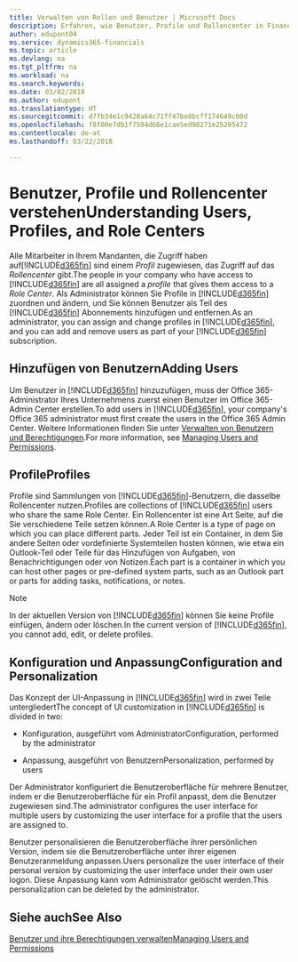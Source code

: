 ```yaml
---
title: Verwalten von Rollen und Benutzer | Microsoft Docs
description: Erfahren, wie Benutzer, Profile und Rollencenter in Finance and Operations, Business edition verwaltet werden.
author: edupont04
ms.service: dynamics365-financials
ms.topic: article
ms.devlang: na
ms.tgt_pltfrm: na
ms.workload: na
ms.search.keywords: 
ms.date: 03/02/2018
ms.author: edupont
ms.translationtype: HT
ms.sourcegitcommit: d7fb34e1c9428a64c71ff47be8bcff174649c00d
ms.openlocfilehash: f8f00e7db1f7594d66e1cae5ed98271e25295472
ms.contentlocale: de-at
ms.lasthandoff: 03/22/2018

---
```

# <a name="understanding-users-profiles-and-role-centers"></a><span data-ttu-id="6f0b1-103">Benutzer, Profile und Rollencenter verstehen</span><span class="sxs-lookup"><span data-stu-id="6f0b1-103">Understanding Users, Profiles, and Role Centers</span></span>
<span data-ttu-id="6f0b1-104">Alle Mitarbeiter in Ihrem Mandanten, die Zugriff haben auf[!INCLUDE[d365fin](includes/d365fin_md.md)] sind einem *Profil* zugewiesen, das Zugriff  auf das *Rollencenter* gibt.</span><span class="sxs-lookup"><span data-stu-id="6f0b1-104">The people in your company who have access to [!INCLUDE[d365fin](includes/d365fin_md.md)] are all assigned a *profile* that gives them access to a *Role Center*.</span></span> <span data-ttu-id="6f0b1-105">Als Administrator können Sie Profile in [!INCLUDE[d365fin](includes/d365fin_md.md)] zuordnen und ändern, und Sie können Benutzer als Teil des [!INCLUDE[d365fin](includes/d365fin_md.md)] Abonnements hinzufügen und  entfernen.</span><span class="sxs-lookup"><span data-stu-id="6f0b1-105">As an administrator, you can assign and change profiles in [!INCLUDE[d365fin](includes/d365fin_md.md)], and you can add and remove users as part of your [!INCLUDE[d365fin](includes/d365fin_md.md)] subscription.</span></span>  

## <a name="adding-users"></a><span data-ttu-id="6f0b1-106">Hinzufügen von Benutzern</span><span class="sxs-lookup"><span data-stu-id="6f0b1-106">Adding Users</span></span>
<span data-ttu-id="6f0b1-107">Um Benutzer in [!INCLUDE[d365fin](includes/d365fin_md.md)] hinzuzufügen, muss der Office 365-Administrator Ihres Unternehmens zuerst einen Benutzer im Office 365-Admin Center erstellen.</span><span class="sxs-lookup"><span data-stu-id="6f0b1-107">To add users in [!INCLUDE[d365fin](includes/d365fin_md.md)], your company's Office 365 administrator must first create the users in the Office 365 Admin Center.</span></span> <span data-ttu-id="6f0b1-108">Weitere Informationen finden Sie unter [Verwalten von Benutzern und Berechtigungen](ui-how-users-permissions.md).</span><span class="sxs-lookup"><span data-stu-id="6f0b1-108">For more information, see [Managing Users and Permissions](ui-how-users-permissions.md).</span></span>  

## <a name="profiles"></a><span data-ttu-id="6f0b1-109">Profile</span><span class="sxs-lookup"><span data-stu-id="6f0b1-109">Profiles</span></span>
<span data-ttu-id="6f0b1-110">Profile sind Sammlungen von [!INCLUDE[d365fin](includes/d365fin_md.md)]-Benutzern, die dasselbe Rollencenter nutzen.</span><span class="sxs-lookup"><span data-stu-id="6f0b1-110">Profiles are collections of [!INCLUDE[d365fin](includes/d365fin_md.md)] users who share the same Role Center.</span></span> <span data-ttu-id="6f0b1-111">Ein Rollencenter ist eine Art Seite, auf die Sie verschiedene Teile setzen können.</span><span class="sxs-lookup"><span data-stu-id="6f0b1-111">A Role Center is a type of page on which you can place different parts.</span></span> <span data-ttu-id="6f0b1-112">Jeder Teil ist ein Container, in dem Sie andere Seiten oder vordefinierte Systemteilen hosten können, wie etwa ein Outlook-Teil oder Teile für das Hinzufügen von Aufgaben, von Benachrichtigungen oder von Notizen.</span><span class="sxs-lookup"><span data-stu-id="6f0b1-112">Each part is a container in which you can host other pages or pre-defined system parts, such as an Outlook part or parts for adding tasks, notifications, or notes.</span></span>  

> [!NOTE]  
>  <span data-ttu-id="6f0b1-113">In der aktuellen Version von [!INCLUDE[d365fin](includes/d365fin_md.md)] können Sie keine Profile einfügen, ändern oder löschen.</span><span class="sxs-lookup"><span data-stu-id="6f0b1-113">In the current version of [!INCLUDE[d365fin](includes/d365fin_md.md)], you cannot add, edit, or delete profiles.</span></span>  

## <a name="configuration-and-personalization"></a><span data-ttu-id="6f0b1-114">Konfiguration und Anpassung</span><span class="sxs-lookup"><span data-stu-id="6f0b1-114">Configuration and Personalization</span></span>
<span data-ttu-id="6f0b1-115">Das Konzept der UI-Anpassung in [!INCLUDE[d365fin](includes/d365fin_md.md)] wird in zwei Teile untergliedert</span><span class="sxs-lookup"><span data-stu-id="6f0b1-115">The concept of UI customization in [!INCLUDE[d365fin](includes/d365fin_md.md)] is divided in two:</span></span>  

-   <span data-ttu-id="6f0b1-116">Konfiguration, ausgeführt vom Administrator</span><span class="sxs-lookup"><span data-stu-id="6f0b1-116">Configuration, performed by the administrator</span></span>  

-   <span data-ttu-id="6f0b1-117">Anpassung, ausgeführt von Benutzern</span><span class="sxs-lookup"><span data-stu-id="6f0b1-117">Personalization, performed by users</span></span>  

<span data-ttu-id="6f0b1-118">Der Administrator konfiguriert die Benutzeroberfläche für mehrere Benutzer, indem er die Benutzeroberfläche für ein Profil anpasst, dem die Benutzer zugewiesen sind.</span><span class="sxs-lookup"><span data-stu-id="6f0b1-118">The administrator configures the user interface for multiple users by customizing the user interface for a profile that the users are assigned to.</span></span>  

<span data-ttu-id="6f0b1-119">Benutzer personalisieren die Benutzeroberfläche ihrer persönlichen Version, indem sie die Benutzeroberfläche unter ihrer eigenen Benutzeranmeldung anpassen.</span><span class="sxs-lookup"><span data-stu-id="6f0b1-119">Users personalize the user interface of their personal version by customizing the user interface under their own user logon.</span></span> <span data-ttu-id="6f0b1-120">Diese Anpassung kann vom Administrator gelöscht werden.</span><span class="sxs-lookup"><span data-stu-id="6f0b1-120">This personalization can be deleted by the administrator.</span></span>  

## <a name="see-also"></a><span data-ttu-id="6f0b1-121">Siehe auch</span><span class="sxs-lookup"><span data-stu-id="6f0b1-121">See Also</span></span>  
[<span data-ttu-id="6f0b1-122">Benutzer und ihre Berechtigungen verwalten</span><span class="sxs-lookup"><span data-stu-id="6f0b1-122">Managing Users and Permissions</span></span>](ui-how-users-permissions.md)  
<!-- [Customize the User Interface](../customize-the-user-interface.md)   
 [Security Overview](../Security%20Overview.md)-->

